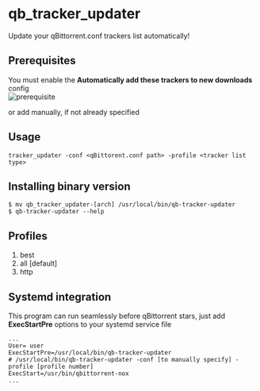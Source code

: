 # qb_tracker_updater

Update your qBittorrent.conf trackers list automatically!

## Prerequisites

You must enable the **Automatically add these trackers to new downloads** config  
![prerequisite](https://i.ibb.co/jfjtzDc/image.png)  

or add manually, if not already specified

## Usage
```shell
tracker_updater -conf <qBittorent.conf path> -profile <tracker list type>
```

## Installing binary version
```shell
$ mv qb_tracker_updater-[arch] /usr/local/bin/qb-tracker-updater
$ qb-tracker-updater --help
```

## Profiles
1. best 
2. all [default]
3. http 

## Systemd integration

This program can run seamlessly before qBittorrent stars, just add **ExecStartPre** options to your systemd service file

```
...
User= user
ExecStartPre=/usr/local/bin/qb-tracker-updater
# /usr/local/bin/qb-tracker-updater -conf [to manually specify] -profile [profile number]
ExecStart=/usr/bin/qbittorrent-nox
...
```
